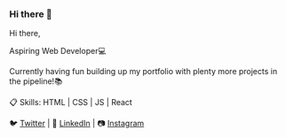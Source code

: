 ### Hi there 👋

Hi there, 

Aspiring Web Developer:computer:

Currently having fun building up my portfolio with plenty more projects in the pipeline!:books:

:clipboard: Skills: HTML | CSS | JS | React

:bird: <a href="https://twitter.com/Beabs19">Twitter</a> 
| :necktie: <a href="https://www.linkedin.com/in/andy-beable/">LinkedIn</a> | :camera: <a href="https://www.instagram.com/andybeable/">Instagram</a>
